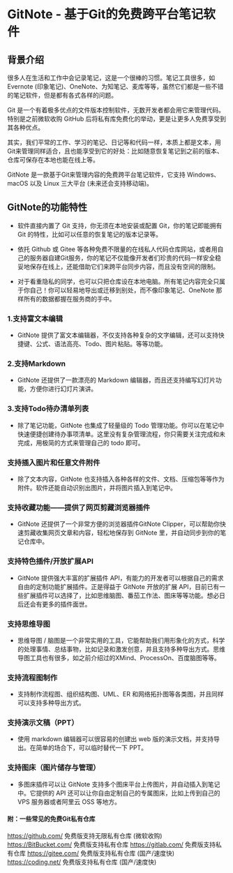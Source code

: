 # GitNote - 基于Git的免费跨平台笔记软件

## 背景介绍

很多人在生活和工作中会记录笔记，这是一个很棒的习惯。笔记工具很多，如 Evernote (印象笔记)、OneNote、为知笔记、麦库等等，虽然它们都是一些不错的笔记软件，但是都有各式各样的问题。

Git 是一个有着极多优点的文件版本控制软件，无数开发者都会用它来管理代码。特别是之前微软收购 GitHub 后将私有库免费化的举动，更是让更多人免费享受到其各种优点。

其实，我们平常的工作、学习的笔记、日记等和代码一样，本质上都是文本，用Git来管理同样适合，且也能享受到它的好处：比如随意恢复笔记到之前的版本、仓库可保存在本地也能在线上等。

GitNote 是一款基于Git来管理内容的免费跨平台笔记软件，它支持 Windows、macOS 以及 Linux 三大平台 (未来还会支持移动端)。

## GitNote的功能特性

- 软件直接内置了 Git 支持，你无须在本地安装或配置 Git，你的笔记即能拥有 Git 的特性，比如可以任意的恢复笔记的版本记录等。

- 依托 Github 或 Gitee 等各种免费不限量的在线私人代码仓库网站，或者用自己的服务器自建Git服务，你的笔记不仅能像开发者们珍贵的代码一样安全稳妥地保存在线上，还能借助它们来跨平台同步内容，而且没有空间的限制。

- 对于看重隐私的同学，也可以只把仓库设在本地电脑。所有笔记内容完全只属于你自己！你可以轻易地导出或迁移到别处，而不像印象笔记、OneNote 那样所有的数据都握在服务商的手中。

### 1.支持富文本编辑

- GitNote 提供了富文本编辑器，不仅支持各种复杂的文字编辑，还可以支持快捷键、公式、语法高亮、Todo、图片粘贴。等等功能。

### 2.支持Markdown

- GitNote 还提供了一款漂亮的 Markdown 编辑器，而且还支持编写幻灯片功能，方便你进行幻灯片演讲。

### 3.支持Todo待办清单列表

- 除了笔记功能，GitNote 也集成了轻量级的 Todo 管理功能。你可以在笔记中快速便捷创建待办事项清单。这里没有复杂管理流程，你只需要关注完成和未完成，用极简的方式来管理自己的 todo 即可。

### 支持插入图片和任意文件附件

- 除了文本内容，GitNote 也支持插入各种各样的文件、文档、压缩包等等作为附件。软件还能自动识别出图片，并将图片插入到笔记中。

### 支持收藏功能——提供了网页剪藏浏览器插件

- GitNote 还提供了一个非常方便的浏览器插件GitNote Clipper，可以帮助你快速剪藏收集网页文章和内容，轻松地保存到 GitNote 里，并自动同步到你的笔记仓库中。

### 支持特色插件/开放扩展API

- GitNote 提供强大丰富的扩展插件 API，有能力的开发者可以根据自己的需求自由的定制功能扩展插件。正是得益于 GitNote 开放的扩展 API，目前已有一些扩展插件可以选择了，比如思维脑图、番茄工作法、图床等等功能。想必日后还会有更多的插件面世。

### 支持思维导图

- 思维导图 / 脑图是一个非常实用的工具，它能帮助我们用形象化的方式，科学的处理事情、总结事物，比如记录和激发创意，并且支持多种导出方式。思维导图工具也有很多，如之前介绍过的XMind、ProcessOn、百度脑图等等。


### 支持流程图制作

- 支持制作流程图、组织结构图、UML、ER 和网络拓扑图等各类图，并且同样可以支持多种导出方式。


### 支持演示文稿（PPT）

- 使用 markdown 编辑器可以很容易的创建出 web 版的演示文档，并支持导出。在简单的场合下，可以临时替代一下 PPT。


### 支持图床（图片储存与管理）

- 多图床插件可以让 GitNote 支持多个图床平台上传图片，并自动插入到笔记中。它提供的 API 还可以让你自由定制自己的专属图床，比如上传到自己的 VPS 服务器或者阿里云 OSS 等地方。


#### 附：一些常见的免费Git私有仓库

https://github.com/ 免费版支持无限私有仓库 (微软收购)
https://BitBucket.com/ 免费版支持私有仓库
https://gitlab.com/ 免费版支持私有仓库
https://gitee.com/ 免费版支持私有仓库 (国产/速度快)
https://coding.net/ 免费版支持私有仓库 (国产/速度快)
